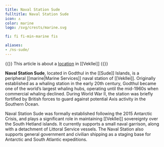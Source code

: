 ```yaml
---
title: Naval Station Sude
fulltitle: Naval Station Sude
icon: ⚓️
color: marine
logo: /svg/crests/marine.svg

fi: fi fi-min-marine fis

aliases:
- /ns-sude/
---
```

{{<note series>}}
 This article is about a [location](/factbook/landscape/places) in [[Vekllei]]
{{</note>}}

**Naval Station Sude**, located in Godthul in the [[Sude]] Islands, is a peripheral [[marine|Marine Services]] naval station of [[Vekllei]]. Originally established as a whaling station in the early 20th century, Godthul became one of the world’s largest whaling hubs, operating until the mid-1960s when commercial whaling declined. During World War II, the station was briefly fortified by British forces to guard against potential Axis activity in the Southern Ocean.

Naval Station Sude was formally established following the 2015 Antarctic Crisis, and plays a significant role in maintaining [[Vekllei]] sovereignty over the South Hetland islands. It currently supports a small naval garrison, along with a detachment of Littoral Service vessels. The Naval Station also supports general government and civilian shipping as a staging base for Antarctic and South Atlantic expeditions.